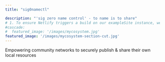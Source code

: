 ```yaml
---
title: "sig0namectl"

description: "'sig zero name control' - to name is to share"
# 1. To ensure Netlify triggers a build on our exampleSite instance, we need to change a file in the exampleSite directory.
#cascade:
#  featured_image: '/images/mycosystem.jpg'
featured_image: '/images/mycosystem-section-cut.jpg'
---
```

Empowering community networks to securely publish & share their own local resources
